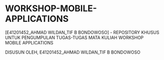 # WORKSHOP-MOBILE-APPLICATIONS
[E41201452_AHMAD WILDAN_TIF B BONDOWOSO] - REPOSITORY KHUSUS UNTUK PENGUMPULAN TUGAS-TUGAS MATA KULIAH WORKSHOP MOBILE APPLICATIONS

DISUSUN OLEH, E41201452_AHMAD WILDAN_TIF B BONDOWOSO
